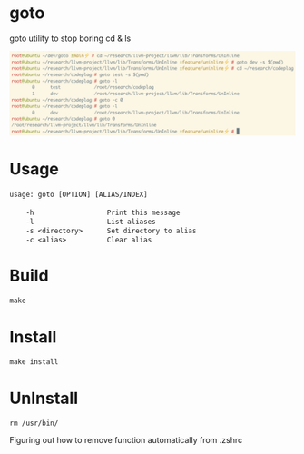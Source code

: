 # goto
goto utility to stop boring cd &amp; ls

![screenshot](https://github.com/cd80/goto/blob/main/screenshot.png?raw=true)

# Usage
```
usage: goto [OPTION] [ALIAS/INDEX]

	-h              	Print this message
	-l              	List aliases
	-s <directory>  	Set directory to alias
	-c <alias>      	Clear alias
```

# Build
```
make
```

# Install
```
make install
```

# UnInstall
```
rm /usr/bin/
```
Figuring out how to remove function automatically from .zshrc
